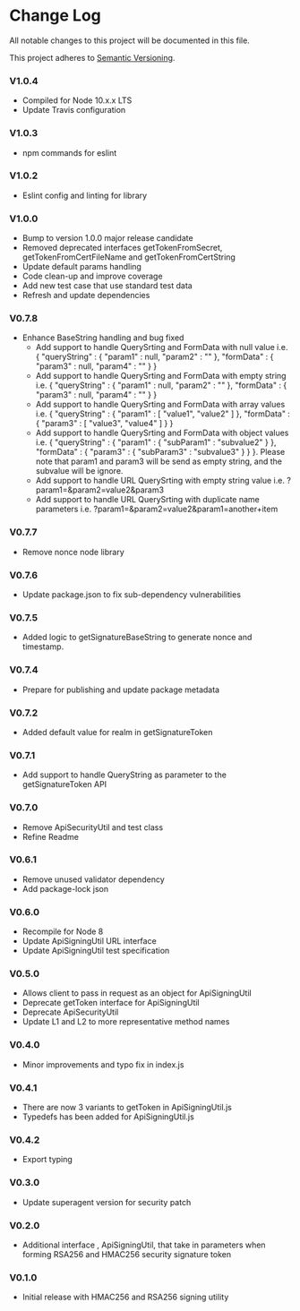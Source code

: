 # Change Log
All notable changes to this project will be documented in this file.

This project adheres to [Semantic Versioning](http://semver.org/).

### V1.0.4
+ Compiled for Node 10.x.x LTS
+ Update Travis configuration

### V1.0.3
+ npm commands for eslint

### V1.0.2
+ Eslint config and linting for library

### V1.0.0
+ Bump to version 1.0.0 major release candidate
+ Removed deprecated interfaces getTokenFromSecret, getTokenFromCertFileName and getTokenFromCertString
+ Update default params handling
+ Code clean-up and improve coverage
+ Add new test case that use standard test data 
+ Refresh and update dependencies

### V0.7.8
+ Enhance BaseString handling and bug fixed
    * Add support to handle QuerySrting and FormData with null value i.e. { "queryString" : { "param1" : null, "param2" : "" }, "formData" : { "param3" : null, "param4" : "" } }
    * Add support to handle QuerySrting and FormData with empty string i.e. { "queryString" : { "param1" : null, "param2" : "" }, "formData" : { "param3" : null, "param4" : "" } }
    * Add support to handle QuerySrting and FormData with array values i.e. { "queryString" : { "param1" : [ "value1", "value2" ] }, "formData" : { "param3" : [ "value3", "value4" ] } }
    * Add support to handle QuerySrting and FormData with object values i.e. { "queryString" : { "param1" : { "subParam1" : "subvalue2" } }, "formData" : { "param3" : { "subParam3" : "subvalue3" } } }. Please note that param1 and param3 will be send as empty string, and the subvalue will be ignore.
    * Add support to handle URL QuerySrting with empty string value i.e. ?param1=&param2=value2&param3
    * Add support to handle URL QuerySrting with duplicate name parameters i.e. ?param1=&param2=value2&param1=another+item

### V0.7.7
+ Remove nonce node library
### V0.7.6
+ Update package.json to fix sub-dependency vulnerabilities
### V0.7.5
+ Added logic to getSignatureBaseString to generate nonce and timestamp.
### V0.7.4
+ Prepare for publishing and update package metadata
### V0.7.2
+ Added default value for realm in getSignatureToken
### V0.7.1
+ Add support to handle QueryString as parameter to the getSignatureToken API
### V0.7.0
+ Remove ApiSecurityUtil and test class
+ Refine Readme

### V0.6.1
+ Remove unused validator dependency
+ Add package-lock json
### V0.6.0
+ Recompile for Node 8
+ Update ApiSigningUtil URL interface
+ Update ApiSigningUtil test specification

### V0.5.0
+ Allows client to pass in request as an object for ApiSigningUtil
+ Deprecate getToken interface for ApiSigningUtil
+ Deprecate ApiSecurityUtil
+ Update L1 and L2 to more representative method names

### V0.4.0
+ Minor improvements and typo fix in index.js
### V0.4.1
+ There are now 3 variants to getToken in ApiSigningUtil.js
+ Typedefs has been added for ApiSigningUtil.js
### V0.4.2
+ Export typing

### V0.3.0
+ Update superagent version for security patch

### V0.2.0
+ Additional interface , ApiSigningUtil, that take in parameters when forming RSA256 and HMAC256 security signature token

### V0.1.0
+ Initial release with HMAC256 and RSA256 signing utility





